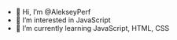 - 👋 Hi, I’m @AlekseyPerf
- 👀 I’m interested in JavaScript
- 🌱 I’m currently learning JavaScript, HTML, CSS

<!---
AlekseyPerf/AlekseyPerf is a ✨ special ✨ repository because its `README.md` (this file) appears on your GitHub profile.
You can click the Preview link to take a look at your changes.
--->
